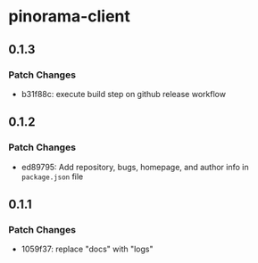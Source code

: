 # pinorama-client

## 0.1.3

### Patch Changes

- b31f88c: execute build step on github release workflow

## 0.1.2

### Patch Changes

- ed89795: Add repository, bugs, homepage, and author info in `package.json` file

## 0.1.1

### Patch Changes

- 1059f37: replace "docs" with "logs"
